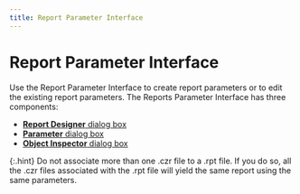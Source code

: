 ```yaml
---
title: Report Parameter Interface
---
```


# Report Parameter Interface


Use the Report Parameter Interface to create report parameters or to  edit the existing report parameters. The Reports Parameter Interface has  three components:

- [**Report Designer** dialog box]({{site.rmgr_baseurl}}/manager/window/creating-reports/parameter-interface/the-report-designer/report_parameter_dialog_designer.html)
- [**Parameter** dialog box]({{site.rmgr_baseurl}}/manager/window/creating-reports/parameter-interface/parameter-dialog/parameter_dialog.html)
- [**Object Inspector** dialog box]({{site.rmgr_baseurl}}/manager/window/creating-reports/object-inspector/object_inspector_parameter_dialog.html)



{:.hint}
Do not associate more than one .czr file to  a .rpt file. If you do so, all the .czr files associated with the .rpt  file will yield the same report using the same parameters.
